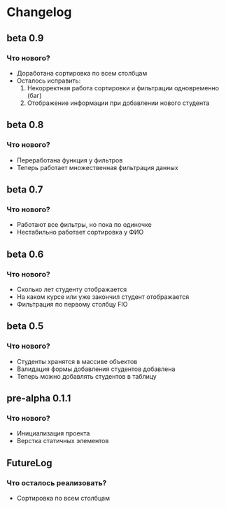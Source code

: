 # Changelog


## beta 0.9

### Что нового?

- Доработана сортировка по всем столбцам
- Осталось исправить:
  1. Некорректная работа сортировки и фильтрации одновременно (баг)
  2. Отображение информации при добавлении нового студента

## beta 0.8

### Что нового?

- Переработана функция у фильтров
- Теперь работает множественная фильтрация данных

## beta 0.7

### Что нового?

- Работают все фильтры, но пока по одиночке
- Нестабильно работает сортировка у ФИО


## beta 0.6

### Что нового?

- Сколько лет студенту отображается
- На каком курсе или уже закончил студент отображается
- Фильтрация по первому столбцу FIO

## beta 0.5

### Что нового?

- Студенты хранятся в массиве объектов
- Валидация формы добавления студентов добавлена
- Теперь можно добавлять студентов в таблицу

## pre-alpha 0.1.1

### Что нового?

- Инициализация проекта
- Верстка статичных элементов


## FutureLog
### Что осталось реализовать?

- Сортировка по всем столбцам
